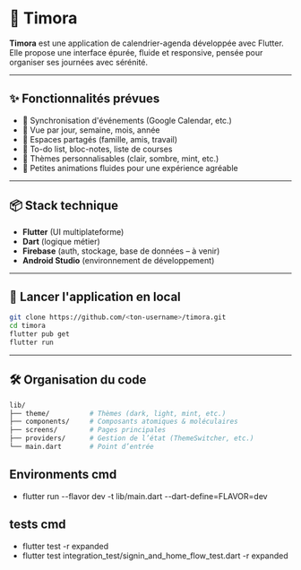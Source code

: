 # 📆 Timora

**Timora** est une application de calendrier-agenda développée avec Flutter.  
Elle propose une interface épurée, fluide et responsive, pensée pour organiser ses journées avec sérénité.

---

## ✨ Fonctionnalités prévues

- 🔄 Synchronisation d'événements (Google Calendar, etc.)
- 📅 Vue par jour, semaine, mois, année
- 👥 Espaces partagés (famille, amis, travail)
- 📝 To-do list, bloc-notes, liste de courses
- 🎨 Thèmes personnalisables (clair, sombre, mint, etc.)
- 💬 Petites animations fluides pour une expérience agréable

---

## 📦 Stack technique

- **Flutter** (UI multiplateforme)
- **Dart** (logique métier)
- **Firebase** (auth, stockage, base de données – à venir)
- **Android Studio** (environnement de développement)

---

## 🚀 Lancer l'application en local

```bash
git clone https://github.com/<ton-username>/timora.git
cd timora
flutter pub get
flutter run
```
---

## 🛠️ Organisation du code

```bash
lib/
├── theme/          # Thèmes (dark, light, mint, etc.)
├── components/     # Composants atomiques & moléculaires
├── screens/        # Pages principales
├── providers/      # Gestion de l’état (ThemeSwitcher, etc.)
└── main.dart       # Point d’entrée
```

## Environments cmd

- flutter run --flavor dev -t lib/main.dart --dart-define=FLAVOR=dev

## tests cmd

- flutter test -r expanded
- flutter test integration_test/signin_and_home_flow_test.dart -r expanded 
